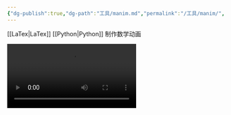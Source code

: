 ```yaml
---
{"dg-publish":true,"dg-path":"工具/manim.md","permalink":"/工具/manim/","dgPassFrontmatter":true,"noteIcon":"","created":"2024-05-06T22:31:50.776+08:00","updated":"2024-05-07T09:42:40.921+08:00"}
---
```


[[LaTex\|LaTex]]   [[Python\|Python]]
制作数学动画

 ![SquareToCircle](.SquareToCircle.mp4)
